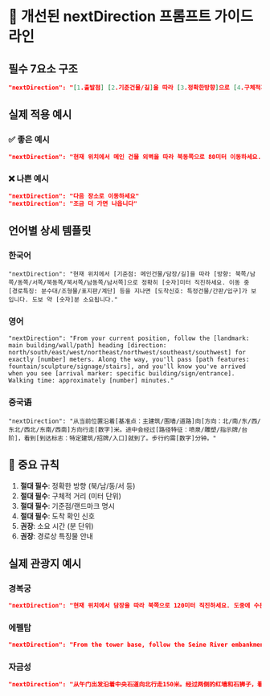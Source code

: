 # 🧭 개선된 nextDirection 프롬프트 가이드라인

## 필수 7요소 구조

```json
"nextDirection": "[1.출발점] [2.기준건물/길]을 따라 [3.정확한방향]으로 [4.구체적거리]미터 이동하세요. [5.경로특징] 지나면 [6.도착신호]가 보입니다. [7.소요시간]"
```

## 실제 적용 예시

### ✅ 좋은 예시
```json
"nextDirection": "현재 위치에서 메인 건물 외벽을 따라 북동쪽으로 80미터 이동하세요. 도중에 분수대와 안내판을 지나면 2층 석조 건물 입구가 보입니다. 약 2분 소요"
```

### ❌ 나쁜 예시 
```json
"nextDirection": "다음 장소로 이동하세요"
"nextDirection": "조금 더 가면 나옵니다"
```

## 언어별 상세 템플릿

### 한국어
```
"nextDirection": "현재 위치에서 [기준점: 메인건물/담장/길]을 따라 [방향: 북쪽/남쪽/동쪽/서쪽/북동쪽/북서쪽/남동쪽/남서쪽]으로 정확히 [숫자]미터 직진하세요. 이동 중 [경로특징: 분수대/조형물/표지판/계단] 등을 지나면 [도착신호: 특정건물/간판/입구]가 보입니다. 도보 약 [숫자]분 소요됩니다."
```

### 영어  
```
"nextDirection": "From your current position, follow the [landmark: main building/wall/path] heading [direction: north/south/east/west/northeast/northwest/southeast/southwest] for exactly [number] meters. Along the way, you'll pass [path features: fountain/sculpture/signage/stairs], and you'll know you've arrived when you see [arrival marker: specific building/sign/entrance]. Walking time: approximately [number] minutes."
```

### 중국语
```
"nextDirection": "从当前位置沿着[基准点：主建筑/围墙/道路]向[方向：北/南/东/西/东北/西北/东南/西南]方向行走[数字]米。途中会经过[路径特征：喷泉/雕塑/指示牌/台阶]，看到[到达标志：特定建筑/招牌/入口]就到了。步行约需[数字]分钟。"
```

## 🚨 중요 규칙

1. **절대 필수**: 정확한 방향 (북/남/동/서 등)
2. **절대 필수**: 구체적 거리 (미터 단위)
3. **절대 필수**: 기준점/랜드마크 명시
4. **절대 필수**: 도착 확인 신호
5. **권장**: 소요 시간 (분 단위)
6. **권장**: 경로상 특징물 안내

## 실제 관광지 예시

### 경복궁
```json
"nextDirection": "현재 위치에서 담장을 따라 북쪽으로 120미터 직진하세요. 도중에 수문장 교대식 무대를 지나면 근정문의 붉은 기둥이 보입니다. 도보 약 3분 소요됩니다."
```

### 에펠탑
```json  
"nextDirection": "From the tower base, follow the Seine River embankment eastward for 200 meters. Pass the souvenir stands and stairs, then you'll see the glass pyramid entrance of the museum. Walking time: approximately 4 minutes."
```

### 자금성
```json
"nextDirection": "从午门出发沿着中央石道向北行走150米。经过两侧的红墙和石狮子，看到太和门的金色屋顶就到了。步行约需3分钟。"
```